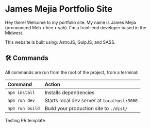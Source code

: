 # James Mejia Portfolio Site

Hey there! Welcome to my portfolio site. My name is James Mejia (pronounced Meh • hee • yah). I'm a front-end developer based in the Midwest.

This website is built using: AstroJS, GulpJS, and SASS.


## 🛠️ Commands

All commands are run from the root of the project, from a terminal:

| Command         | Action                                      |
|:----------------|:--------------------------------------------|
| `npm install`   | Installs dependencies                       |
| `npm run dev`   | Starts local dev server at `localhost:3000` |
| `npm run build` | Build your production site to `./dist/`     |

Testing PR template
